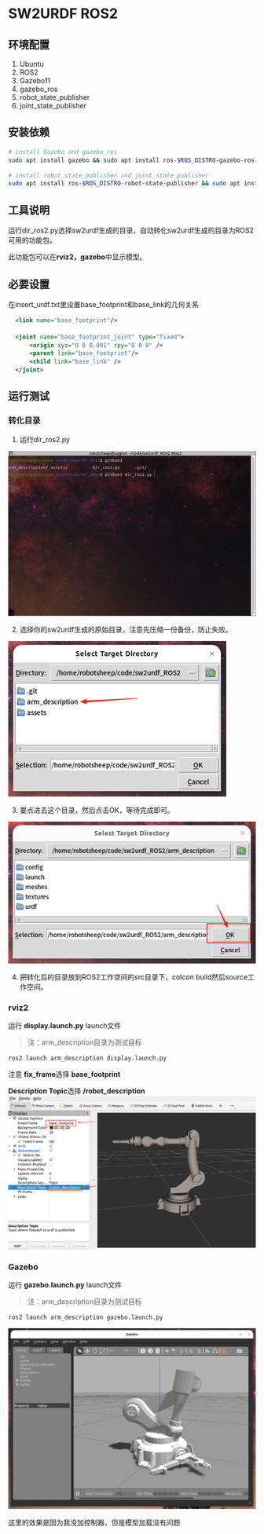 # SW2URDF ROS2

## 环境配置

1. Ubuntu
3. ROS2
4. Gazebo11
5. gazebo_ros
6. robot_state_publisher
7. joint_state_publisher

## 安装依赖

```bash
# install Gazebo and gazebo_ros
sudo apt install gazebo && sudo apt install ros-$ROS_DISTRO-gazebo-ros-pkgs
```



```bash
# install robot_state_publisher and joint_state_publisher
sudo apt install ros-$ROS_DISTRO-robot-state-publisher && sudo apt install ros-$ROS_DISTRO-joint-state-publisher
```

## 工具说明

运行dir_ros2.py选择sw2urdf生成的目录，自动转化sw2urdf生成的目录为ROS2可用的功能包。

此功能包可以在**rviz2，gazebo**中显示模型。

## 必要设置

在insert_urdf.txt里设置base_footprint和base_link的几何关系

```xml
  <link name="base_footprint"/>

  <joint name="base_footprint_joint" type="fixed">
      <origin xyz="0 0 0.001" rpy="0 0 0" />
      <parent link="base_footprint"/>
      <child link="base_link" />
  </joint>
```

## 运行测试

### 转化目录

1. 运行dir_ros2.py

![image-20241221170805196](./assets/image-20241221170805196.png)

2. 选择你的sw2urdf生成的原始目录，注意先压缩一份备份，防止失败。

![image-20241221170940960](./assets/image-20241221170940960.png)

3. 要点进去这个目录，然后点击OK，等待完成即可。

![image-20241221171227422](./assets/image-20241221171227422.png)

4. 把转化后的目录放到ROS2工作空间的src目录下，colcon build然后source工作空间。

### rviz2

运行 **display.launch.py** launch文件

> 注：arm_description目录为测试目标

```bash
ros2 launch arm_description display.launch.py
```

注意
**fix_frame**选择 **base_footprint**

**Description Topic**选择 **/robot_description**
![image-20241221171539556](./assets/image-20241221171539556.png)

### Gazebo
运行 **gazebo.launch.py** launch文件

> 注：arm_description目录为测试目标

```bash
ros2 launch arm_description gazebo.launch.py
```

![image-20241221172237859](./assets/image-20241221172237859.png)

这里的效果是因为我没加控制器，但是模型加载没有问题
